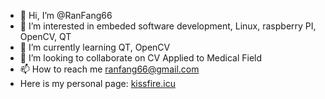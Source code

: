 - 👋 Hi, I’m @RanFang66
- 👀 I’m interested in embeded software development, Linux, raspberry PI, OpenCV, QT
- 🌱 I’m currently learning QT, OpenCV
- 💞️ I’m looking to collaborate on CV Applied to Medical Field
- 📫 How to reach me ranfang66@gmail.com
- Here is my personal page: [kissfire.icu](https://kissfire.icu)

<!---
RanFang66/RanFang66 is a ✨ special ✨ repository because its `README.md` (this file) appears on your GitHub profile.
You can click the Preview link to take a look at your changes.
--->
